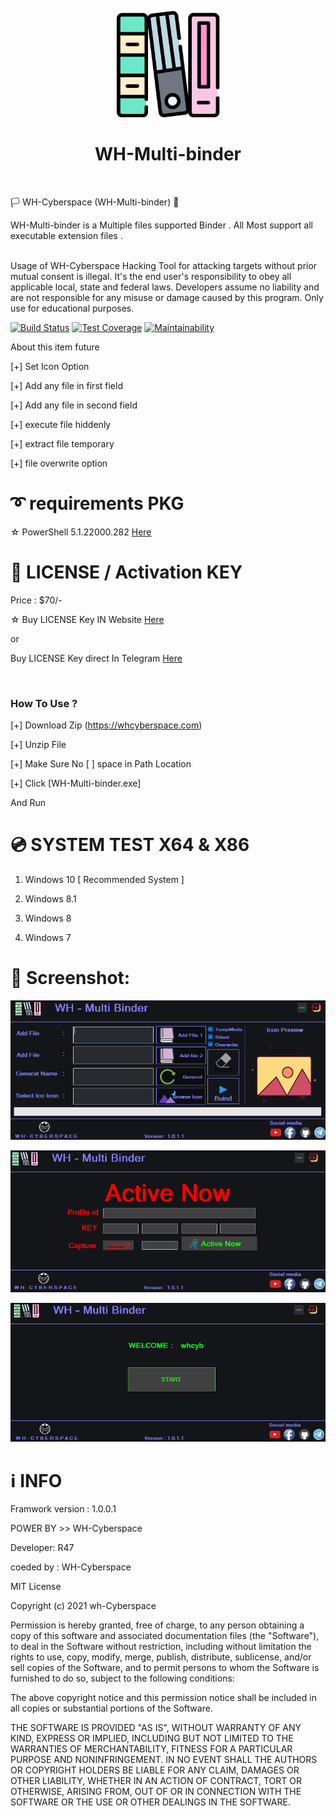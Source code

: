<p align="center">
<img src="https://github.com/wh-Cyberspace/WH-Multi-binder/blob/main/img/logo.png?raw=true" height="170"><br>
  
<h1 align="center">  WH-Multi-binder </h1> 

<br>
</p>

  🏳 WH-Cyberspace (WH-Multi-binder) 🔞
  
  WH-Multi-binder is a Multiple files supported Binder . All Most support all executable extension files . 
  
<br>
Usage of WH-Cyberspace Hacking Tool for attacking targets without prior mutual consent is illegal. It's the end user's responsibility to obey all applicable local, state and federal laws. Developers assume no liability and are not responsible for any misuse or damage caused by this program. Only use for educational purposes.
  
[![Build Status](https://travis-ci.org/rapid7/metasploit-framework.svg?branch=master)](https://github.com/wh-Cyberspace/en) [![Test Coverage](https://api.codeclimate.com/v1/badges/943e398e619c09568f3f/test_coverage)](https://github.com/wh-Cyberspace/en) 
[![Maintainability](https://api.codeclimate.com/v1/badges/943e398e619c09568f3f/maintainability)](https://github.com/wh-Cyberspace/en)




About this item future

[+] Set Icon Option 

[+] Add any file in first field 

[+] Add any file in second field

[+] execute file hiddenly 

[+] extract file temporary

[+] file overwrite option



# ➰ requirements PKG

☆ PowerShell 5.1.22000.282 [Here  ]( https://docs.microsoft.com/en-us/skypeforbusiness/set-up-your-computer-for-windows-powershell/download-and-install-windows-powershell-5-1 "PowerShell 5.1.22000.282")





# 🔑 LICENSE / Activation KEY

Price : $70/-

☆ Buy LICENSE Key IN Website [Here ](https://whcyberspace.com "LICENSE")

or

Buy LICENSE Key direct In Telegram  [Here ](http://t.me/whcyberspace "LICENSE")


<br>

### How To Use ?


[+] Download Zip (https://whcyberspace.com)

[+] Unzip File

[+] Make Sure No [ ] space in Path Location

[+] Click [WH-Multi-binder.exe]

And Run 


# 💿 SYSTEM TEST X64 & X86
1. Windows 10   [ Recommended System ]  

2. Windows 8.1

3. Windows 8

4. Windows 7



# 🌌 Screenshot:

<p align="center">

[![IMAGE 1](https://github.com/wh-Cyberspace/WH-Multi-binder/blob/main/img/whmb1.png?raw=true)](https://www.youtube.com/channel/UCj6ekUzjItnjP6T7I9r1WMA?sub_confirmation=1 "Don't upload payload inbuilt Antivirus website")

[![IMAGE 1](https://github.com/wh-Cyberspace/WH-Multi-binder/blob/main/img/awhm2.png.png?raw=true)](https://www.youtube.com/channel/UCj6ekUzjItnjP6T7I9r1WMA?sub_confirmation=1 "Don't upload payload inbuilt Antivirus website")


[![IMAGE 1](https://github.com/wh-Cyberspace/WH-Multi-binder/blob/main/img/whmb3.png?raw=true)](https://www.youtube.com/channel/UCj6ekUzjItnjP6T7I9r1WMA?sub_confirmation=1 "Don't upload payload inbuilt Antivirus website")

# ℹ INFO
Framwork version : 1.0.0.1

POWER BY >> WH-Cyberspace  

Developer: R47

coeded by : WH-Cyberspace

MIT License

Copyright (c) 2021 wh-Cyberspace

Permission is hereby granted, free of charge, to any person obtaining a copy
of this software and associated documentation files (the "Software"), to deal
in the Software without restriction, including without limitation the rights
to use, copy, modify, merge, publish, distribute, sublicense, and/or sell
copies of the Software, and to permit persons to whom the Software is
furnished to do so, subject to the following conditions:

The above copyright notice and this permission notice shall be included in all
copies or substantial portions of the Software.

THE SOFTWARE IS PROVIDED "AS IS", WITHOUT WARRANTY OF ANY KIND, EXPRESS OR
IMPLIED, INCLUDING BUT NOT LIMITED TO THE WARRANTIES OF MERCHANTABILITY,
FITNESS FOR A PARTICULAR PURPOSE AND NONINFRINGEMENT. IN NO EVENT SHALL THE
AUTHORS OR COPYRIGHT HOLDERS BE LIABLE FOR ANY CLAIM, DAMAGES OR OTHER
LIABILITY, WHETHER IN AN ACTION OF CONTRACT, TORT OR OTHERWISE, ARISING FROM,
OUT OF OR IN CONNECTION WITH THE SOFTWARE OR THE USE OR OTHER DEALINGS IN THE
SOFTWARE.

